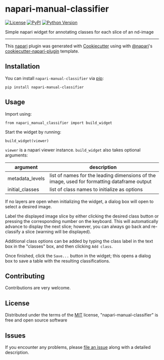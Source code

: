 # napari-manual-classifier

[![License](https://img.shields.io/pypi/l/napari-manual-classifier.svg?color=green)](https://github.com/napari/napari-manual-classifier/raw/master/LICENSE)
[![PyPI](https://img.shields.io/pypi/v/napari-manual-classifier.svg?color=green)](https://pypi.org/project/napari-manual-classifier)
[![Python Version](https://img.shields.io/pypi/pyversions/napari-manual-classifier.svg?color=green)](https://python.org)

Simple napari widget for annotating classes for each slice of an nd-image

----------------------------------

This [napari] plugin was generated with [Cookiecutter] using with [@napari]'s [cookiecutter-napari-plugin] template.

<!--
Don't miss the full getting started guide to set up your new package:
https://github.com/napari/cookiecutter-napari-plugin#getting-started

and review the napari docs for plugin developers:
https://napari.org/docs/plugins/index.html
-->

## Installation

You can install `napari-manual-classifier` via [pip]:

    pip install napari-manual-classifier

## Usage

Import using:

	from napari_manual_classifier import build_widget

Start the widget by running:

	build_widget(viewer)

`viewer` is a napari viewer instance. `build_widget` also takes optional arguments:

|argument|description|
|--------|-----------|
|metadata_levels|list of names for the leading dimensions of the image, used for formatting dataframe output|
|initial_classes|list of class names to initialize as options|
	

If no layers are open when initializing the widget, a dialog box will open to select a desired image.

Label the displayed image slice by either clicking the desired class button or pressing the corresponding number on the keyboard. This will automatically advance to display the next slice; however, you can always go back and re-classify a slice (warning will be displayed).

Additional class options can be added by typing the class label in the text box in the "classes" box, and then clicking `Add class`.

Once finished, click the `Save...` button in the widget; this opens a dialog box to save a table with the resulting classifications.

## Contributing

Contributions are very welcome.

## License

Distributed under the terms of the [MIT] license,
"napari-manual-classifier" is free and open source software

## Issues

If you encounter any problems, please [file an issue] along with a detailed description.

[napari]: https://github.com/napari/napari
[Cookiecutter]: https://github.com/audreyr/cookiecutter
[@napari]: https://github.com/napari
[MIT]: http://opensource.org/licenses/MIT
[BSD-3]: http://opensource.org/licenses/BSD-3-Clause
[GNU GPL v3.0]: http://www.gnu.org/licenses/gpl-3.0.txt
[GNU LGPL v3.0]: http://www.gnu.org/licenses/lgpl-3.0.txt
[Apache Software License 2.0]: http://www.apache.org/licenses/LICENSE-2.0
[Mozilla Public License 2.0]: https://www.mozilla.org/media/MPL/2.0/index.txt
[cookiecutter-napari-plugin]: https://github.com/napari/cookiecutter-napari-plugin
[file an issue]: https://github.com/lukebfunk/napari-manual-classifier/issues
[napari]: https://github.com/napari/napari
[tox]: https://tox.readthedocs.io/en/latest/
[pip]: https://pypi.org/project/pip/
[PyPI]: https://pypi.org/